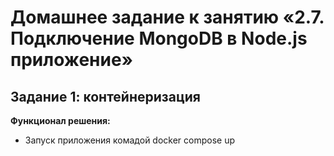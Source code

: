# Домашнее задание к занятию «2.7. Подключение MongoDB в Node.js приложение»
## Задание 1: контейнеризация

**Функционал решения:**
* Запуск приложения комадой docker compose up